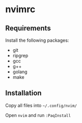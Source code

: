 # nvimrc

## Requirements

Install the following packages:

- git
- ripgrep
- gcc
- g++
- golang
- make

## Installation

Copy all files into `~/.config/nvim/`

Open `nvim` and run `:PaqInstall`
